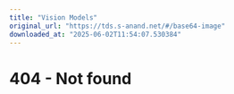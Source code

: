 ```yaml
---
title: "Vision Models"
original_url: "https://tds.s-anand.net/#/base64-image"
downloaded_at: "2025-06-02T11:54:07.530384"
---
```


404 - Not found
===============